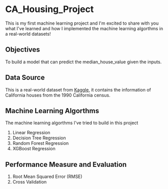 # CA_Housing_Project

This is my first machine learning project and I'm excited to share with you what I've learned and how I implemented the machine learning algorthms in a real-world datasets! 


## Objectives

To build a model that can predict the median_house_value given the inputs.


## Data Source

This is a real-world dataset from [Kaggle](https://www.kaggle.com/camnugent/california-housing-prices), it contains the information of California houses from the 1990 California census.


## Machine Learning Algorthms 

The machine learning algorthms I've tried to build in this project

1. Linear Regression
2. Decision Tree Regression
3. Random Forest Regression
4. XGBoost Regression


## Performance Measure and Evaluation 

1. Root Mean Squared Error (RMSE)
2. Cross Validation
